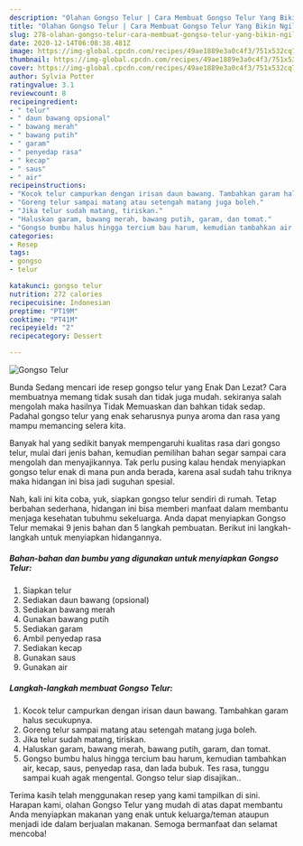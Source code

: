 ```yaml
---
description: "Olahan Gongso Telur | Cara Membuat Gongso Telur Yang Bikin Ngiler"
title: "Olahan Gongso Telur | Cara Membuat Gongso Telur Yang Bikin Ngiler"
slug: 278-olahan-gongso-telur-cara-membuat-gongso-telur-yang-bikin-ngiler
date: 2020-12-14T06:08:38.481Z
image: https://img-global.cpcdn.com/recipes/49ae1889e3a0c4f3/751x532cq70/gongso-telur-foto-resep-utama.jpg
thumbnail: https://img-global.cpcdn.com/recipes/49ae1889e3a0c4f3/751x532cq70/gongso-telur-foto-resep-utama.jpg
cover: https://img-global.cpcdn.com/recipes/49ae1889e3a0c4f3/751x532cq70/gongso-telur-foto-resep-utama.jpg
author: Sylvia Potter
ratingvalue: 3.1
reviewcount: 8
recipeingredient:
- " telur"
- " daun bawang opsional"
- " bawang merah"
- " bawang putih"
- " garam"
- " penyedap rasa"
- " kecap"
- " saus"
- " air"
recipeinstructions:
- "Kocok telur campurkan dengan irisan daun bawang. Tambahkan garam halus secukupnya."
- "Goreng telur sampai matang atau setengah matang juga boleh."
- "Jika telur sudah matang, tiriskan."
- "Haluskan garam, bawang merah, bawang putih, garam, dan tomat."
- "Gongso bumbu halus hingga tercium bau harum, kemudian tambahkan air, kecap, saus, penyedap rasa, dan lada bubuk. Tes rasa, tunggu sampai kuah agak mengental. Gongso telur siap disajikan.."
categories:
- Resep
tags:
- gongso
- telur

katakunci: gongso telur 
nutrition: 272 calories
recipecuisine: Indonesian
preptime: "PT19M"
cooktime: "PT41M"
recipeyield: "2"
recipecategory: Dessert

---
```



![Gongso Telur](https://img-global.cpcdn.com/recipes/49ae1889e3a0c4f3/751x532cq70/gongso-telur-foto-resep-utama.jpg)

Bunda Sedang mencari ide resep gongso telur yang Enak Dan Lezat? Cara membuatnya memang tidak susah dan tidak juga mudah. sekiranya salah mengolah maka hasilnya Tidak Memuaskan dan bahkan tidak sedap. Padahal gongso telur yang enak seharusnya punya aroma dan rasa yang mampu memancing selera kita.



Banyak hal yang sedikit banyak mempengaruhi kualitas rasa dari gongso telur, mulai dari jenis bahan, kemudian pemilihan bahan segar sampai cara mengolah dan menyajikannya. Tak perlu pusing kalau hendak menyiapkan gongso telur enak di mana pun anda berada, karena asal sudah tahu triknya maka hidangan ini bisa jadi suguhan spesial.


Nah, kali ini kita coba, yuk, siapkan gongso telur sendiri di rumah. Tetap berbahan sederhana, hidangan ini bisa memberi manfaat dalam membantu menjaga kesehatan tubuhmu sekeluarga. Anda dapat menyiapkan Gongso Telur memakai 9 jenis bahan dan 5 langkah pembuatan. Berikut ini langkah-langkah untuk menyiapkan hidangannya.

<!--inarticleads1-->

##### Bahan-bahan dan bumbu yang digunakan untuk menyiapkan Gongso Telur:

1. Siapkan  telur
1. Sediakan  daun bawang (opsional)
1. Sediakan  bawang merah
1. Gunakan  bawang putih
1. Sediakan  garam
1. Ambil  penyedap rasa
1. Sediakan  kecap
1. Gunakan  saus
1. Gunakan  air




<!--inarticleads2-->

##### Langkah-langkah membuat Gongso Telur:

1. Kocok telur campurkan dengan irisan daun bawang. Tambahkan garam halus secukupnya.
1. Goreng telur sampai matang atau setengah matang juga boleh.
1. Jika telur sudah matang, tiriskan.
1. Haluskan garam, bawang merah, bawang putih, garam, dan tomat.
1. Gongso bumbu halus hingga tercium bau harum, kemudian tambahkan air, kecap, saus, penyedap rasa, dan lada bubuk. Tes rasa, tunggu sampai kuah agak mengental. Gongso telur siap disajikan..




Terima kasih telah menggunakan resep yang kami tampilkan di sini. Harapan kami, olahan Gongso Telur yang mudah di atas dapat membantu Anda menyiapkan makanan yang enak untuk keluarga/teman ataupun menjadi ide dalam berjualan makanan. Semoga bermanfaat dan selamat mencoba!
